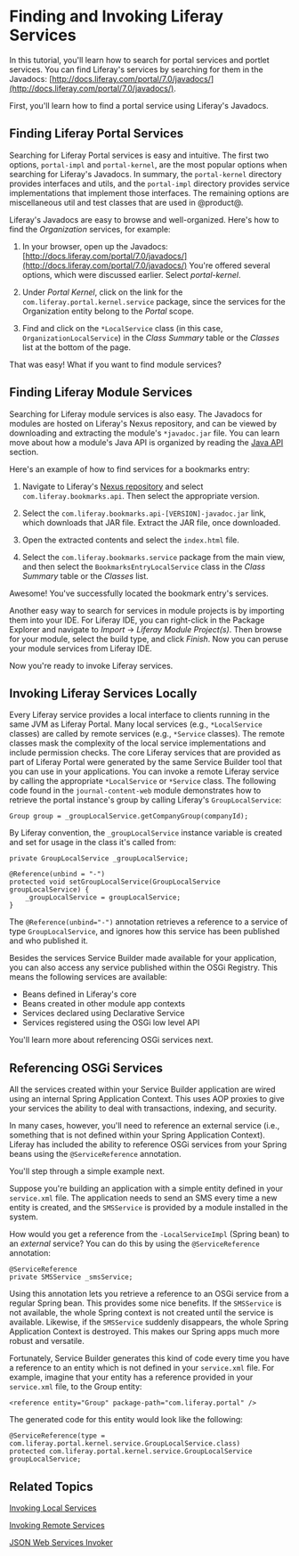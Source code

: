 # Finding and Invoking Liferay Services

In this tutorial, you'll learn how to search for portal services and portlet
services. You can find Liferay's services by searching for them in the Javadocs:
[http://docs.liferay.com/portal/7.0/javadocs/](http://docs.liferay.com/portal/7.0/javadocs/).

First, you'll learn how to find a portal service using Liferay's Javadocs. 

## Finding Liferay Portal Services

Searching for Liferay Portal services is easy and intuitive. The first two
options, `portal-impl` and `portal-kernel`, are the most popular options when
searching for Liferay's Javadocs. In summary, the `portal-kernel` directory
provides interfaces and utils, and the `portal-impl` directory provides
service implementations that implement those interfaces. The remaining options
are miscellaneous util and test classes that are used in @product@.

Liferay's Javadocs are easy to browse and well-organized. Here's how to find the
*Organization* services, for example: 

1. In your browser, open up the Javadocs:
   [http://docs.liferay.com/portal/7.0/javadocs/](http://docs.liferay.com/portal/7.0/javadocs/) 
   You're offered several options, which were discussed earlier. Select
   *portal-kernel*.

2. Under *Portal Kernel*, click on the link for the
   `com.liferay.portal.kernel.service` package, since the services for the
   Organization entity belong to the *Portal* scope. 

3. Find and click on the `*LocalService` class (in this case,
   `OrganizationLocalService`) in the *Class Summary* table or the *Classes*
   list at the bottom of the page. 

That was easy! What if you want to find module services? 

## Finding Liferay Module Services

Searching for Liferay module services is also easy. The Javadocs for modules are
hosted on Liferay's Nexus repository, and can be viewed by downloading and
extracting the module's `*javadoc.jar` file. You can learn move about how a
module's Java API is organized by reading the
[Java API](/develop/reference/-/knowledge_base/7-0/finding-liferay-api-modules#java-api)
section.

Here's an example of how to find services for a bookmarks entry:

1. Navigate to Liferay's
[Nexus repository](https://repository.liferay.com/nexus/content/repositories/liferay-releases-ce/com/liferay/)
and select `com.liferay.bookmarks.api`. Then select the appropriate version.

2. Select the `com.liferay.bookmarks.api-[VERSION]-javadoc.jar` link, which
   downloads that JAR file. Extract the JAR file, once downloaded.

3. Open the extracted contents and select the `index.html` file.

4. Select the `com.liferay.bookmarks.service` package from the main view, and
   then select the `BookmarksEntryLocalService` class in the *Class Summary*
   table or the *Classes* list.

Awesome! You've successfully located the bookmark entry's services.

Another easy way to search for services in module projects is by importing them
into your IDE. For Liferay IDE, you can right-click in the Package Explorer and
navigate to *Import* &rarr; *Liferay Module Project(s)*. Then browse for your
module, select the build type, and click *Finish*. Now you can peruse your
module services from Liferay IDE.

Now you're ready to invoke Liferay services. 

<!--
Searching for one of Liferay's built-in plugin services is also easy. Instead of
clicking the link for the service package of the *portal*, click the link for
the service package of the *portlet*. The portlet service packages use the
naming convention `com.liferay.portlet.[portlet-name].service`, where
`[portlet-name]` is replaced with the actual name of the portlet. 

Here's how you find services for a user's blogs statistics:

1. In your browser, open the Javadocs:
   [http://docs.liferay.com/portal/6.2/javadocs/](http://docs.liferay.com/portal/6.2/javadocs/)

2. Under *Portlet Services*, click on the link for the
   `com.liferay.portlet.blogs.service` package in the *Packages* frame, since
   the services are a part of the Blogs portlet. 

3. Find and click on the `*ServiceUtil` class (in this case
   `BlogsStatsUserLocalServiceUtil`) in the *Class Summary* table or the
   *Classes* list. 

Now you're ready to invoke Liferay services. To invoke Liferay services
remotely, your Liferay instance must be configured to allow remote web service
access. Please see the
[Understanding Liferay's Service Security Model](/develop/tutorials/-/knowledge_base/6-2/understanding-liferays-service-security-model) 
tutorial for details.
-->
<!-- The above text does not yet apply, since module Javadoc is only hosted in a
JAR on Nexus. Update this when module Javadoc is hosted on docs.liferay.com.
-Cody -->

## Invoking Liferay Services Locally

Every Liferay service provides a local interface to clients running in the same
JVM as Liferay Portal. Many local services (e.g., `*LocalService` classes) are
called by remote services (e.g., `*Service` classes). The remote classes mask
the complexity of the local service implementations and include permission
checks. The core Liferay services that are provided as part of Liferay Portal
were generated by the same Service Builder tool that you can use in your
applications. You can invoke a remote Liferay service by calling the appropriate
`*LocalService` or `*Service` class. The following code found in the
`journal-content-web` module demonstrates how to retrieve the portal instance's
group by calling Liferay's `GroupLocalService`:

    Group group = _groupLocalService.getCompanyGroup(companyId);

By Liferay convention, the `_groupLocalService` instance variable is created and
set for usage in the class it's called from:

    private GroupLocalService _groupLocalService;

    @Reference(unbind = "-")
    protected void setGroupLocalService(GroupLocalService groupLocalService) {
        _groupLocalService = groupLocalService;
    }

The `@Reference(unbind="-")` annotation retrieves a reference to a service of
type `GroupLocalService`, and ignores how this service has been published and
who published it.

Besides the services Service Builder made available for your application, you
can also access any service published within the OSGi Registry. This means the
following services are available:

- Beans defined in Liferay's core
- Beans created in other module app contexts
- Services declared using Declarative Service
- Services registered using the OSGi low level API

You'll learn more about referencing OSGi services next.

## Referencing OSGi Services

All the services created within your Service Builder application are wired using
an internal Spring Application Context. This uses AOP proxies to give your
services the ability to deal with transactions, indexing, and security.

In many cases, however, you'll need to reference an external service (i.e.,
something that is not defined within your Spring Application Context). Liferay
has included the ability to reference OSGi services from your Spring beans using
the `@ServiceReference` annotation.

You'll step through a simple example next.

Suppose you're building an application with a simple entity defined in your
`service.xml` file. The application needs to send an SMS every time a new entity
is created, and the `SMSService` is provided by a module installed in the
system.

How would you get a reference from the `-LocalServiceImpl` (Spring bean) to an
*external* service? You can do this by using the `@ServiceReference` annotation:

    @ServiceReference
    private SMSService _smsService;

Using this annotation lets you retrieve a reference to an OSGi service from a
regular Spring bean. This provides some nice benefits. If the `SMSService` is
not available, the whole Spring context is not created until the service is
available. Likewise, if the `SMSService` suddenly disappears, the whole Spring
Application Context is destroyed. This makes our Spring apps much more robust
and versatile.

Fortunately, Service Builder generates this kind of code every time you have a
reference to an entity which is not defined in your `service.xml` file. For
example, imagine that your entity has a reference provided in your `service.xml`
file, to the Group entity:

    <reference entity="Group" package-path="com.liferay.portal" />

The generated code for this entity would look like the following:

    @ServiceReference(type = com.liferay.portal.kernel.service.GroupLocalService.class)
    protected com.liferay.portal.kernel.service.GroupLocalService groupLocalService;



## Related Topics

[Invoking Local Services](/develop/tutorials/-/knowledge_base/7-0/invoking-local-services)

[Invoking Remote Services](/develop/tutorials/-/knowledge_base/7-0/invoking-remote-services)

[JSON Web Services Invoker](/develop/tutorials/-/knowledge_base/7-0/json-web-services-invoker)

